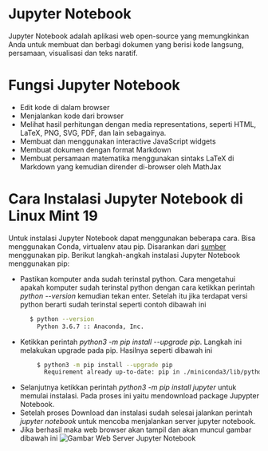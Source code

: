 # Jupyter Notebook

Jupyter Notebook adalah aplikasi web open-source yang memungkinkan Anda untuk membuat dan berbagi dokumen yang berisi kode langsung, persamaan, visualisasi dan teks naratif. 

# Fungsi Jupyter Notebook
* Edit kode di dalam browser
* Menjalankan kode dari browser
* Melihat hasil perhitungan dengan media representations, seperti HTML, LaTeX, PNG, SVG, PDF, dan lain sebagainya.
* Membuat dan menggunakan interactive JavaScript widgets
* Membuat dokumen dengan format Markdown
* Membuat persamaan matematika menggunakan sintaks LaTeX di Markdown yang kemudian dirender di-browser oleh MathJax 

# Cara Instalasi Jupyter Notebook di Linux Mint 19
Untuk instalasi Jupyter Notebook dapat menggunakan beberapa cara. Bisa menggunakan Conda, virtualenv atau pip. Disarankan dari  [sumber](http://jupyter.org/install "Pergi ke jupyter.org") menggunakan pip. Berikut langkah-angkah instalasi Jupyter Notebook menggunakan pip:

* Pastikan komputer anda sudah terinstal python. Cara mengetahui apakah komputer sudah terinstal python dengan cara ketikkan perintah *python --version* kemudian tekan enter. Setelah itu jika terdapat versi python berarti sudah terinstal seperti contoh dibawah ini
```bash
      $ python --version
        Python 3.6.7 :: Anaconda, Inc.
```
* Ketikkan perintah *python3 -m pip install --upgrade pip*. Langkah ini melakukan upgrade pada pip. Hasilnya seperti dibawah ini
```bash
        $ python3 -m pip install --upgrade pip
          Requirement already up-to-date: pip in ./miniconda3/lib/python3.6/site-packages (18.1)
```
* Selanjutnya ketikkan perintah *python3 -m pip install jupyter* untuk memulai instalasi. Pada proses ini yaitu mendownload package Jupypter Notebook. 
* Setelah proses Download dan instalasi sudah selesai jalankan perintah *jupyter notebook* untuk mencoba menjalankan server jupyter notebook. 
* Jika berhasil maka web browser akan tampil dan akan muncul gambar dibawah ini
![Gambar Web Server Jupyter Notebook](https://github.com/satriang/bigdata/tree/master/minggu-09/praktik/src/sc.png)

